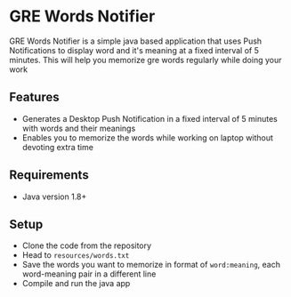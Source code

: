 # GRE Words Notifier
GRE Words Notifier is a simple java based application that uses Push Notifications to display word and it's meaning at a fixed interval of 5 minutes. This will help you memorize gre words regularly while doing your work

## Features
* Generates a Desktop Push Notification in a fixed interval of 5 minutes with words and their meanings
* Enables you to memorize the words while working on laptop without devoting extra time

## Requirements
* Java version 1.8+

## Setup
* Clone the code from the repository
* Head to `resources/words.txt`
* Save the words you want to memorize in format of `word:meaning`, each word-meaning pair in a different line
* Compile and run the java app

